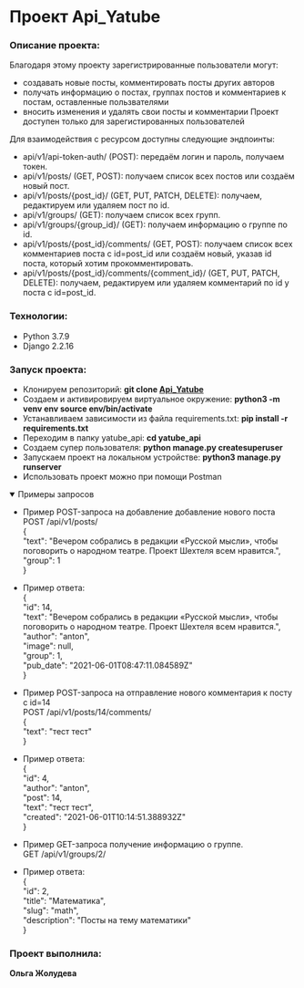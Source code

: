 # Проект Api_Yatube

### Описание проекта:

Благодаря этому проекту зарегистрированные пользователи  могут:
 - создавать новые посты, комментировать посты других авторов
 - получать информацию о постах, группах постов и комментариев к постам, оставленные пользвателями
 - вносить изменения и удалять свои посты и комментарии
Проект доступен только для зарегистированных пользователей

Для взаимодействия с ресурсом доступны следующие эндпоинты:

 - api/v1/api-token-auth/ (POST): передаём логин и пароль, получаем токен.
 - api/v1/posts/ (GET, POST): получаем список всех постов или создаём новый пост.
 - api/v1/posts/{post_id}/ (GET, PUT, PATCH, DELETE): получаем, редактируем или удаляем пост по id.
 - api/v1/groups/ (GET): получаем список всех групп.
 - api/v1/groups/{group_id}/ (GET): получаем информацию о группе по id.
 - api/v1/posts/{post_id}/comments/ (GET, POST): получаем список всех комментариев поста с id=post_id или создаём новый, указав id поста, который хотим прокомментировать.
 - api/v1/posts/{post_id}/comments/{comment_id}/ (GET, PUT, PATCH, DELETE): получаем, редактируем или удаляем комментарий по id у поста с id=post_id.


### Технологии:

- Python 3.7.9
- Django 2.2.16

### Запуск проекта:

- Клонируем репозиторий: **git clone [Api_Yatube](https://github.com/Olga-Zholudeva/api_yatube)**
- Cоздаем и активировируем виртуальное окружение: **python3 -m venv env source env/bin/activate**
- Устанавливаем зависимости из файла requirements.txt: **pip install -r requirements.txt**
- Переходим в папку yatube_api: **cd yatube_api**
- Создаем супер пользователя: **python manage.py createsuperuser**
- Запускаем проект на локальном устройстве: **python3 manage.py runserver**
- Использовать проект можно при помощи Postman

<details open>
   <summary>Примеры запросов</summary>
 
  - Пример POST-запроса на добавление добавление нового поста  
    POST /api/v1/posts/  
    {  
      "text": "Вечером собрались в редакции «Русской мысли», чтобы поговорить о народном театре. Проект Шехтеля всем нравится.",  
      "group": 1  
  }  
  
  - Пример ответа:  
  {  
      "id": 14,  
      "text": "Вечером собрались в редакции «Русской мысли», чтобы поговорить о народном театре. Проект Шехтеля всем нравится.",  
      "author": "anton",  
      "image": null,  
      "group": 1,  
      "pub_date": "2021-06-01T08:47:11.084589Z"  
  }  
  - Пример POST-запроса на отправление нового комментария к посту с id=14  
  POST /api/v1/posts/14/comments/  
  {  
      "text": "тест тест"  
  }   
  - Пример ответа:  
  {  
      "id": 4,  
      "author": "anton",  
      "post": 14,  
      "text": "тест тест",  
      "created": "2021-06-01T10:14:51.388932Z"  
  }
  - Пример GET-запроса получение информацию о группе.  
  GET /api/v1/groups/2/  
  - Пример ответа:  
  {  
      "id": 2,  
      "title": "Математика",  
      "slug": "math",  
      "description": "Посты на тему математики"  
  }   
</details>

### Проект выполнила:

**Ольга Жолудева**
